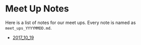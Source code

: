 # Meet Up Notes

Here is a list of notes for our meet ups. Every note is named as `meet_ups_YYYYMMDD.md`.

- [2017_10_19](./meet_ups_20171019.md)
